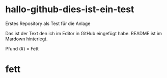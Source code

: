 # hallo-github-dies-ist-ein-test
Erstes Repository als Test für die Anlage

Das ist der Text den ich im Editor in GitHub eingefügt habe.
README ist im Mardown hinterlegt. 

Pfund (#) = Fett
# fett
